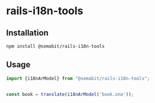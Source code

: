 # rails-i18n-tools

## Installation

```bash
npm install @semabit/rails-i18n-tools
```

## Usage

```js
import {i18nArModel} from "@semabit/rails-i18n-tools";


const book = translate(i18nArModel('book.one'));

```
